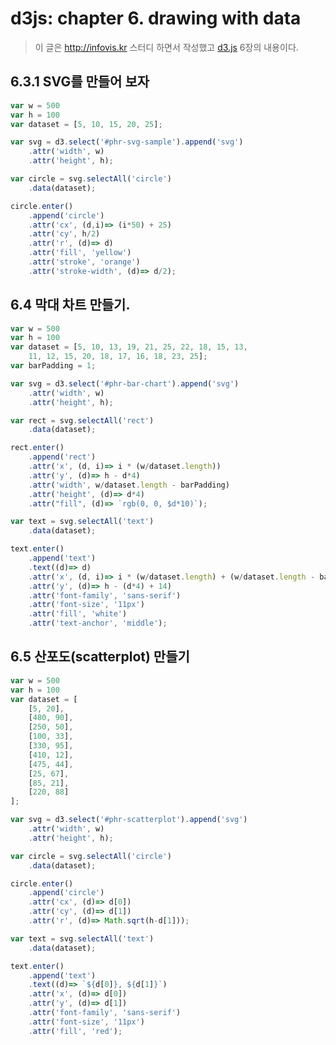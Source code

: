 # d3js: chapter 6. drawing with data

> 이 글은 http://infovis.kr 스터디 하면서 작성했고 [d3.js](http://www.aladin.co.kr/shop/wproduct.aspx?ISBN=896626106X) 6장의 내용이다.

## 6.3.1 SVG를 만들어 보자

<p id="phr-svg-sample"></p>

```js
var w = 500
var h = 100
var dataset = [5, 10, 15, 20, 25];

var svg = d3.select('#phr-svg-sample').append('svg')
    .attr('width', w)
    .attr('height', h);

var circle = svg.selectAll('circle')
    .data(dataset);

circle.enter()
    .append('circle')
    .attr('cx', (d,i)=> (i*50) + 25)
    .attr('cy', h/2)
    .attr('r', (d)=> d)
    .attr('fill', 'yellow')
    .attr('stroke', 'orange')
    .attr('stroke-width', (d)=> d/2);
```

## 6.4 막대 차트 만들기.

<p id="phr-bar-chart"></p>

```js
var w = 500
var h = 100
var dataset = [5, 10, 13, 19, 21, 25, 22, 18, 15, 13,
    11, 12, 15, 20, 18, 17, 16, 18, 23, 25];
var barPadding = 1;

var svg = d3.select('#phr-bar-chart').append('svg')
    .attr('width', w)
    .attr('height', h);

var rect = svg.selectAll('rect')
    .data(dataset);

rect.enter()
    .append('rect')
    .attr('x', (d, i)=> i * (w/dataset.length))
    .attr('y', (d)=> h - d*4)
    .attr('width', w/dataset.length - barPadding)
    .attr('height', (d)=> d*4)
    .attr("fill", (d)=> `rgb(0, 0, $d*10)`);

var text = svg.selectAll('text')
    .data(dataset);

text.enter()
    .append('text')
    .text((d)=> d)
    .attr('x', (d, i)=> i * (w/dataset.length) + (w/dataset.length - barPadding) /2)
    .attr('y', (d)=> h - (d*4) + 14)
    .attr('font-family', 'sans-serif')
    .attr('font-size', '11px')
    .attr('fill', 'white')
    .attr('text-anchor', 'middle');
```

## 6.5 산포도(scatterplot) 만들기

<p id="phr-scatterplot"></p>

```js
var w = 500
var h = 100
var dataset = [
    [5, 20],
    [480, 90],
    [250, 50],
    [100, 33],
    [330, 95],
    [410, 12],
    [475, 44],
    [25, 67],
    [85, 21],
    [220, 88]
];

var svg = d3.select('#phr-scatterplot').append('svg')
    .attr('width', w)
    .attr('height', h);

var circle = svg.selectAll('circle')
    .data(dataset);

circle.enter()
    .append('circle')
    .attr('cx', (d)=> d[0])
    .attr('cy', (d)=> d[1])
    .attr('r', (d)=> Math.sqrt(h-d[1]));

var text = svg.selectAll('text')
    .data(dataset);

text.enter()
    .append('text')
    .text((d)=> `${d[0]}, ${d[1]}`)
    .attr('x', (d)=> d[0])
    .attr('y', (d)=> d[1])
    .attr('font-family', 'sans-serif')
    .attr('font-size', '11px')
    .attr('fill', 'red');
```

<script>
    runLangJs();
</script>
